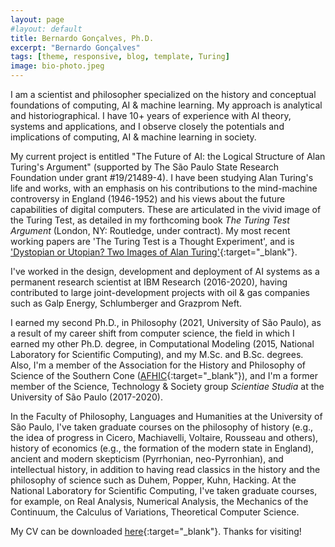 ```yaml
---
layout: page
#layout: default
title: Bernardo Gonçalves, Ph.D.
excerpt: "Bernardo Gonçalves"
tags: [theme, responsive, blog, template, Turing]
image: bio-photo.jpeg
---
```


I am a scientist and philosopher specialized on the history and conceptual foundations of computing, AI & machine learning. My approach is analytical and historiographical. I have 10+ years of experience with AI theory, systems and applications, and I observe closely the potentials and implications of computing, AI & machine learning in society. 

My current project is entitled "The Future of AI: the Logical Structure of Alan Turing's Argument" (supported by The São Paulo State Research Foundation under grant #19/21489-4). I have been studying Alan Turing's life and works, with an emphasis on his contributions to the mind-machine controversy in England (1946-1952) and his views about the future capabilities of digital computers. These are articulated in the vivid image of the Turing Test, as detailed in my forthcoming book _The Turing Test Argument_ (London, NY: Routledge, under contract). My most recent working papers are 'The Turing Test is a Thought Experiment', and is ['Dystopian or Utopian? Two Images of Alan Turing'](http://philsci-archive.pitt.edu/20533/){:target="_blank"}.

I've worked in the design, development and deployment of AI systems as a permanent research scientist at IBM Research (2016-2020), having contributed to large joint-development projects with oil & gas companies such as Galp Energy, Schlumberger and Grazprom Neft. 

I earned my second Ph.D., in Philosophy (2021, University of São Paulo), as a result of my career shift from computer science, the field in which I earned my other Ph.D. degree, in Computational Modeling (2015, National Laboratory for Scientific Computing), and my M.Sc. and B.Sc. degrees. Also, I'm a member of the Association for the History and Philosophy of Science of the Southern Cone ([AFHIC](http://www.afhic.com/){:target="_blank"}), and I'm a former member of the Science, Technology & Society group _Scientiae Studia_ at the University of São Paulo (2017-2020). 

In the Faculty of Philosophy, Languages and Humanities at the University of São Paulo, I've taken graduate courses on the philosophy of history (e.g., the idea of progress in Cicero, Machiavelli, Voltaire, Rousseau and others), history of economics (e.g., the formation of the modern state in England), ancient and modern skepticism (Pyrrhonian, neo-Pyrronhian), and intellectual history, in addition to having read classics in the history and the philosophy of science such as Duhem, Popper, Kuhn, Hacking. At the National Laboratory for Scientific Computing, I've taken graduate courses, for example, on Real Analysis, Numerical Analysis, the Mechanics of the Continuum, the Calculus of Variations, Theoretical Computer Science. 

My CV can be downloaded [here](https://bgoncalves.github.io/bernardo-goncalves-cv.pdf){:target="_blank"}. Thanks for visiting! 

